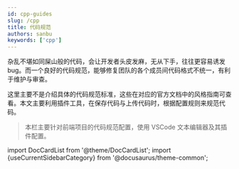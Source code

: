 ```yaml
---
id: cpp-guides
slug: /cpp
title: 代码规范
authors: sanbu
keywords: ['cpp']
---
```


杂乱不堪如同屎山般的代码，会让开发者头皮发麻，无从下手，往往更容易诱发bug。而一个良好的代码规范，能够修复团队的各个成员间代码格式不统一，有利于维护与审查。

这里主要不是介绍具体的代码规范标准，这些在对应的官方文档中的风格指南可查看。本文主要利用插件工具，在保存代码与上传代码时，根据配置规则来规范代码。

> 本栏主要针对前端项目的代码规范配置，使用 VSCode 文本编辑器及其插件配置。

import DocCardList from '@theme/DocCardList'; import {useCurrentSidebarCategory} from '@docusaurus/theme-common';

<DocCardList items={useCurrentSidebarCategory().items}/>
